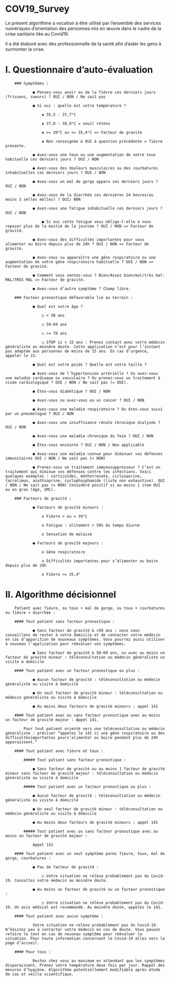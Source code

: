 # COV19_Survey

Le présent algorithme a vocation à être utilisé par l’ensemble des services numériques d’orientation des personnes mis en œuvre dans le cadre de la crise sanitaire liée au Covid19.

Il a été élaboré avec des professionnelle de la santé afin d’aider les gens à surmonter la crise.

# I. Questionnaire d’auto-évaluation

        ### Symptômes :

                ● Pensez-vous avoir eu de la fièvre ces derniers jours (frissons, sueurs) ? OUI / NON / Ne sait pas

                ● Si oui : quelle est votre température ?

                    ▪ 35,5 - 37,7°C

                    ▪ 37,8 – 38,9°C = seuil retenu

                    ▪ >= 39°C ou <= 35,4°C => Facteur de gravité

                    ▪ Non renseignée & OUI à question précédente = fièvre présente.

                ● Avez-vous une toux ou une augmentation de votre toux habituelle ces derniers jours ? OUI / NON

                ● Avez-vous des douleurs musculaires ou des courbatures inhabituelles ces derniers jours ? OUI / NON

                ● Avez-vous un mal de gorge apparu ces derniers jours ? OUI / NON

                ● Avez-vous de la diarrhée ces dernières 24 heures(au moins 3 selles molles) ? OUI/ NON

                ● Avez-vous une fatigue inhabituelle ces derniers jours ? OUI / NON

                    ● Si oui cette fatigue vous oblige-t-elle à vous reposer plus de la moitié de la journée ? OUI / NON => Facteur de gravité.

                ● Avez-vous des difficultés importantes pour vous alimenter ou boire depuis plus de 24h ? OUI / NON => Facteur de gravité.

                ● Avez-vous vu apparaître une gêne respiratoire ou une augmentation de votre gêne respiratoire habituelle ? OUI / NON => Facteur de gravité.

                ● Comment vous sentez-vous ? Bien/Assez bien/mal/très mal: MAL/TRES MAL => Facteur de gravité.

                ● Avez-vous d’autre symptôme ? Champ libre.

        ### Facteur pronostique défavorable lié au terrain :

                ● Quel est votre âge ?

                    ○ < 50 ans

                    ○ 50-69 ans

                    ○ >= 70 ans

                    ○ STOP si < 15 ans : Prenez contact avec votre médecin généraliste au moindre doute. Cette application n’est pour l’instant pas adaptée aux personnes de moins de 15 ans. En cas d’urgence, appeler le 15.

                ● Quel est votre poids ? Quelle est votre taille ?

                ● Avez-vous de l’hypertension artérielle ? Ou avez-vous une maladie cardiaque ou vasculaire ? Ou prenez-vous un traitement à visée cardiologique ? OUI / NON / Ne sait pas (= OUI).

                ● Êtes-vous diabétique ? OUI / NON

                ● Avez-vous ou avez-vous eu un cancer ? OUI / NON

                ● Avez-vous une maladie respiratoire ? Ou êtes-vous suivi par un pneumologue ? OUI / NON

                ● Avez-vous une insuffisance rénale chronique dialysée ? OUI / NON

                ● Avez-vous une maladie chronique du foie ? OUI / NON

                ● Êtes-vous enceinte ? OUI / NON / Non applicable

                ● Avez-vous une maladie connue pour diminuer vos défenses immunitaires OUI / NON / Ne sait pas (= NON)

                ● Prenez-vous un traitement immunosuppresseur ? C’est un traitement qui diminue vos défenses contre les infections. Voici quelques exemples : corticoïdes, méthotrexate, ciclosporine, tacrolimus, azathioprine, cyclophosphamide (liste non exhaustive). OUI / NON / Ne sait pas (= NON) Considéré positif si au moins 1 item OUI ou en gras (âge, IMC).

        ### Facteurs de gravité :

                ● Facteurs de gravité mineurs :

                    o Fièvre > ou = 39°C

                    o Fatigue : alitement > 50% du temps diurne

                    o Sensation de malaise

                ● Facteurs de gravité majeurs :

                    o Gêne respiratoire

                    o Difficultés importantes pour s’alimenter ou boire depuis plus de 24h

                    o Fièvre <= 35,4°
    
    
# II. Algorithme décisionnel

        Patient avec fièvre, ou toux + mal de gorge, ou toux + courbatures ou fièvre + diarrhée : 

        #### Tout patient sans facteur pronostique :

                ● Sans facteur de gravité & <50 ans : nous vous conseillons de rester à votre domicile et de contacter votre médecin en cas d’apparition de nouveaux symptômes. Vous pourrez aussi utiliser à nouveau l’application pour réévaluer vos symptômes.

                ● Sans facteur de gravité & 50-69 ans, ou avec au moins un facteur de gravité mineur : téléconsultation ou médecin généraliste ou visite à domicile 

        #### Tout patient avec un facteur pronostique ou plus :

                ● Aucun facteur de gravité : téléconsultation ou médecin généraliste ou visite à domicile

                ● Un seul facteur de gravité mineur : téléconsultation ou médecin généraliste ou visite à domicile

                ● Au moins deux facteurs de gravité mineurs : appel 141 

        #### Tout patient avec ou sans facteur pronostique avec au moins un facteur de gravité majeur : Appel 141.

            Pour tout patient orienté vers une téléconsultation ou médecin généraliste : préciser “appelez le 141 si une gêne respiratoire ou des difficultésimportantes pours’alimenter ou boire pendant plus de 24h apparaissent.”

        #### Tout patient avec fièvre et toux :

            ##### Tout patient sans facteur pronostique :

                ● Sans facteur de gravité ou au moins 1 facteur de gravité mineur sans facteur de gravité majeur : téléconsultation ou médecin généraliste ou visite à domicile 

            ##### Tout patient avec un facteur pronostique ou plus :

                ● Aucun facteur de gravité : téléconsultation ou médecin généraliste ou visite à domicile

                ● Un seul facteur de gravité mineur : téléconsultation ou médecin généraliste ou visite à domicile

                ● Au moins deux facteurs de gravité mineurs : appel 141

            ##### Tout patient avec ou sans facteur pronostique avec au moins un facteur de gravité majeur : 

                Appel 141

        #### Tout patient avec un seul symptôme parmi fièvre, toux, mal de gorge, courbatures :

                ● Pas de facteur de gravité :

                    ○ Votre situation ne relève probablement pas du Covid-19. Consultez votre médecin au moindre doute.

                ● Au moins un facteur de gravité ou un facteur pronostique :

                    ○ Votre situation ne relève probablement pas du Covid-19. Un avis médical est recommandé. Au moindre doute, appelez le 141.

        #### Tout patient avec aucun symptôme :

                Votre situation ne relève probablement pas du Covid-19. N’hésitez pas à contacter votre médecin en cas de doute. Vous pouvez refaire le test en cas de nouveau symptôme pour réévaluer la situation. Pour toute information concernant le Covid-19 allez vers la page d’accueil.

        #### Pour tous : 

                Restez chez vous au maximum en attendant que les symptômes disparaissent. Prenez votre température deux fois par jour. Rappel des mesures d’hygiène. Algorithme potentiellement modifiable après étude de cas et veille scientifique.
